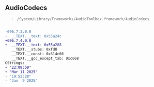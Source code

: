 ## AudioCodecs

> `/System/Library/Frameworks/AudioToolbox.framework/AudioCodecs`

```diff

-696.7.3.0.0
-  __TEXT.__text: 0x55a24c
+696.7.4.0.0
+  __TEXT.__text: 0x55a288
   __TEXT.__stubs: 0xfd8
   __TEXT.__const: 0x314e60
   __TEXT.__gcc_except_tab: 0xc668
CStrings:
+ "22:09:59"
+ "Mar 11 2025"
- "19:52:28"
- "Jan  9 2025"

```
